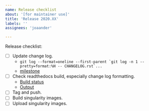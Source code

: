 ```yaml
---
name: Release checklist
about: '[for maintainer use]'
title: 'Release 2020.XX'
labels: ''
assignees: 'joaander'

---
```


Release checklist:

- [ ] Update change log.
  - ``git log --format=oneline --first-parent `git log -n 1 --pretty=format:%H -- CHANGELOG.rst`...``
  - [milestone](https://github.com/glotzerlab/software/milestones)
- [ ] Check readthedocs build, especially change log formatting.
  - [Build status](https://readthedocs.org/projects/glotzerlab-software/builds/)
  - [Output](https://glotzerlab-software.readthedocs.io/en/latest/)
- [ ] Tag and push.
- [ ] Build singularity images.
- [ ] Upload singularity images.
